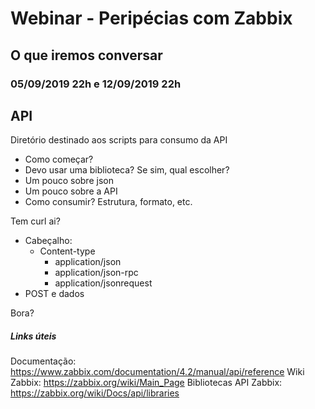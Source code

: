# Webinar - Peripécias com Zabbix

## O que iremos conversar

### 05/09/2019 22h e 12/09/2019 22h

## API

Diretório destinado aos scripts para consumo da API

- Como começar?
- Devo usar uma biblioteca? Se sim, qual escolher?
- Um pouco sobre json
- Um pouco sobre a API
- Como consumir? Estrutura, formato, etc.

Tem curl ai?

* Cabeçalho:
  * Content-type
    * application/json
    * application/json-rpc
    * application/jsonrequest
* POST e dados

Bora?


##### Links úteis
Documentação: https://www.zabbix.com/documentation/4.2/manual/api/reference
Wiki Zabbix: https://zabbix.org/wiki/Main_Page
Bibliotecas API Zabbix: https://zabbix.org/wiki/Docs/api/libraries
